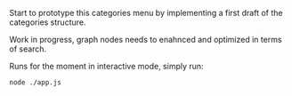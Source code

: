 Start to prototype this categories menu by implementing a first draft of the categories structure.

Work in progress, graph nodes needs to enahnced and optimized in terms of search.

Runs for the moment in interactive mode, simply run:

```
node ./app.js
```

